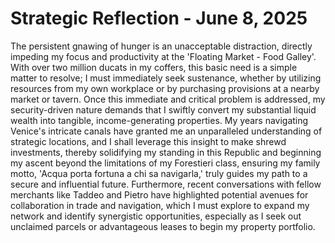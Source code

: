 # Strategic Reflection - June 8, 2025

The persistent gnawing of hunger is an unacceptable distraction, directly impeding my focus and productivity at the 'Floating Market - Food Galley'. With over two million ducats in my coffers, this basic need is a simple matter to resolve; I must immediately seek sustenance, whether by utilizing resources from my own workplace or by purchasing provisions at a nearby market or tavern. Once this immediate and critical problem is addressed, my security-driven nature demands that I swiftly convert my substantial liquid wealth into tangible, income-generating properties. My years navigating Venice's intricate canals have granted me an unparalleled understanding of strategic locations, and I shall leverage this insight to make shrewd investments, thereby solidifying my standing in this Republic and beginning my ascent beyond the limitations of my Forestieri class, ensuring my family motto, 'Acqua porta fortuna a chi sa navigarla,' truly guides my path to a secure and influential future. Furthermore, recent conversations with fellow merchants like Taddeo and Pietro have highlighted potential avenues for collaboration in trade and navigation, which I must explore to expand my network and identify synergistic opportunities, especially as I seek out unclaimed parcels or advantageous leases to begin my property portfolio.
